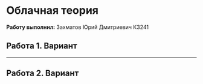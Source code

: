 # Облачная теория
<p><b>Работу выполнил:</b> Захматов Юрий Дмитриевич К3241</p>

## Работа 1. Вариант 

<hr>

## Работа 2. Вариант